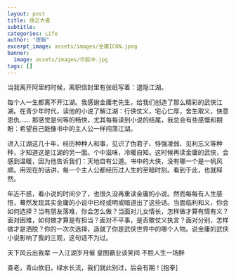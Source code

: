 ```yaml
---
layout: post
title: 侠之大者
subtitle: 
categories: Life
author: "唐翰"
excerpt_image: assets/images/金庸ICON.jpeg
banner:
  image: assets/images/令狐冲.jpg
tags: []
---
```


当我离开阿里的时候，离职信封里有张纸写着：退隐江湖。

每个人一生都离不开江湖。我感谢金庸老先生，给我们创造了那么精彩的武侠江湖。在青少年时代，读他的小说了解江湖：行侠仗义，宅心仁厚，舍生取义，快意恩仇…… 那感觉是何等的畅快，尤其每每读到小说的结尾，我总会有些感慨和期盼：希望自己能像书中的主人公一样闯荡江湖。

进入江湖这几十年，经历种种人和事，见识了伪君子、恃强凌弱、见利忘义等种种，才知道这是江湖的另一面。个中滋味，冷暖自知。这时候再读金庸的武侠，会感到温暖，因为他告诉我们：天地自有公道。书中的大侠，没有哪一个是一帆风顺。用现在的话讲，每一个主人公都经历过人生的至暗时刻。看到于此，也就释然。

年近不惑，看小说的时间少了，也很久没再重读金庸的小说。然而每每有人生感悟，蓦然发现其实金庸的小说中已经或明或暗道出了这些话。当面临利和义，你会如何选择？当有朋友落难，你会怎么做？当面对儿女情长，怎样做才算有情有义？面对困难，如何做才算是有担当？面对不平事，是否敢仗义执言？面对分别，怎样做才是洒脱？你的一次次选择，造就了你是武侠世界中的哪个人物。说金庸的武侠小说影响了我的三观，这句话不为过。

天下风云出我辈
一入江湖岁月催
皇图霸业谈笑间
不胜人生一场醉

查老，青山依旧，绿水长流，我们就此别过，后会有期！[抱拳]
